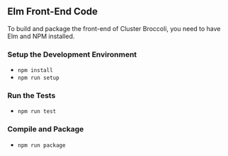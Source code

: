 ## Elm Front-End Code

To build and package the front-end of Cluster Broccoli, you need to have Elm
and NPM installed.

### Setup the Development Environment

- `npm install`
- `npm run setup`

### Run the Tests

- `npm run test`

### Compile and Package

- `npm run package`
